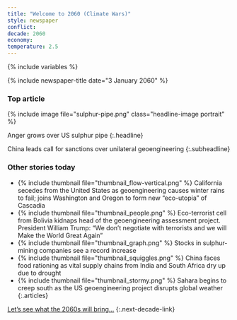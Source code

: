 ```yaml
---
title: "Welcome to 2060 (Climate Wars)"
style: newspaper
conflict: 
decade: 2060
economy: 
temperature: 2.5
---
```


{% include variables %}

{% include newspaper-title date="3 January 2060" %}

### Top article

{% include image file="sulphur-pipe.png" class="headline-image portrait" %}

Anger grows over US sulphur pipe
{:.headline}

China leads call for sanctions over unilateral geoengineering
{:.subheadline}

### Other stories today

- {% include thumbnail file="thumbnail_flow-vertical.png" %} California secedes from the United States as geoengineering causes winter rains to fail; joins Washington and Oregon to form new “eco-utopia” of Cascadia
- {% include thumbnail file="thumbnail_people.png" %} Eco-terrorist cell from Bolivia kidnaps head of the geoengineering assessment project. President William Trump: “We don’t negotiate with terrorists and we will Make the World Great Again”
- {% include thumbnail file="thumbnail_graph.png" %} Stocks in sulphur-mining companies see a record increase
- {% include thumbnail file="thumbnail_squiggles.png" %} China faces food rationing as vital supply chains from India and South Africa dry up due to drought
- {% include thumbnail file="thumbnail_stormy.png" %} Sahara begins to creep south as the US geoengineering project disrupts global weather
{:.articles}

[Let’s see what the 2060s will bring…](chapter_the-wars-begin.html)
{:.next-decade-link}
